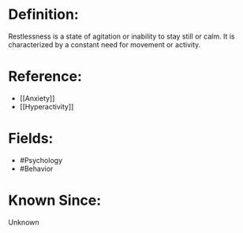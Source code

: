 

# Definition:
Restlessness is a state of agitation or inability to stay still or calm. It is characterized by a constant need for movement or activity.

# Reference:
- [[Anxiety]]
- [[Hyperactivity]]

# Fields: 
- #Psychology
- #Behavior

# Known Since:
Unknown


